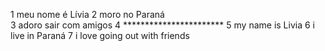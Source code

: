 1 meu nome é Lívia 
2 moro no Paraná  
3 adoro sair com amigos 
4 ***********************
5 my name is Livia
6 i live in Paraná 
7 i love going out with friends
